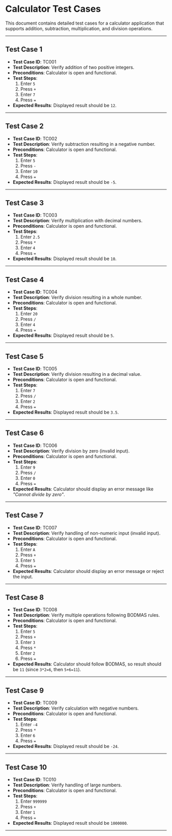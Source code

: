 # Calculator Test Cases

This document contains detailed test cases for a calculator application that supports addition, subtraction, multiplication, and division operations.

---

## Test Case 1
- **Test Case ID**: TC001
- **Test Description**: Verify addition of two positive integers.
- **Preconditions**: Calculator is open and functional.
- **Test Steps**:
  1. Enter `5`
  2. Press `+`
  3. Enter `7`
  4. Press `=`
- **Expected Results**: Displayed result should be `12`.

---

## Test Case 2
- **Test Case ID**: TC002
- **Test Description**: Verify subtraction resulting in a negative number.
- **Preconditions**: Calculator is open and functional.
- **Test Steps**:
  1. Enter `5`
  2. Press `-`
  3. Enter `10`
  4. Press `=`
- **Expected Results**: Displayed result should be `-5`.

---

## Test Case 3
- **Test Case ID**: TC003
- **Test Description**: Verify multiplication with decimal numbers.
- **Preconditions**: Calculator is open and functional.
- **Test Steps**:
  1. Enter `2.5`
  2. Press `*`
  3. Enter `4`
  4. Press `=`
- **Expected Results**: Displayed result should be `10`.

---

## Test Case 4
- **Test Case ID**: TC004
- **Test Description**: Verify division resulting in a whole number.
- **Preconditions**: Calculator is open and functional.
- **Test Steps**:
  1. Enter `20`
  2. Press `/`
  3. Enter `4`
  4. Press `=`
- **Expected Results**: Displayed result should be `5`.

---

## Test Case 5
- **Test Case ID**: TC005
- **Test Description**: Verify division resulting in a decimal value.
- **Preconditions**: Calculator is open and functional.
- **Test Steps**:
  1. Enter `7`
  2. Press `/`
  3. Enter `2`
  4. Press `=`
- **Expected Results**: Displayed result should be `3.5`.

---

## Test Case 6
- **Test Case ID**: TC006
- **Test Description**: Verify division by zero (invalid input).
- **Preconditions**: Calculator is open and functional.
- **Test Steps**:
  1. Enter `9`
  2. Press `/`
  3. Enter `0`
  4. Press `=`
- **Expected Results**: Calculator should display an error message like *"Cannot divide by zero"*.

---

## Test Case 7
- **Test Case ID**: TC007
- **Test Description**: Verify handling of non-numeric input (invalid input).
- **Preconditions**: Calculator is open and functional.
- **Test Steps**:
  1. Enter `A`
  2. Press `+`
  3. Enter `5`
  4. Press `=`
- **Expected Results**: Calculator should display an error message or reject the input.

---

## Test Case 8
- **Test Case ID**: TC008
- **Test Description**: Verify multiple operations following BODMAS rules.
- **Preconditions**: Calculator is open and functional.
- **Test Steps**:
  1. Enter `5`
  2. Press `+`
  3. Enter `3`
  4. Press `*`
  5. Enter `2`
  6. Press `=`
- **Expected Results**: Calculator should follow BODMAS, so result should be `11` (since `3*2=6`, then `5+6=11`).

---

## Test Case 9
- **Test Case ID**: TC009
- **Test Description**: Verify calculation with negative numbers.
- **Preconditions**: Calculator is open and functional.
- **Test Steps**:
  1. Enter `-4`
  2. Press `*`
  3. Enter `6`
  4. Press `=`
- **Expected Results**: Displayed result should be `-24`.

---

## Test Case 10
- **Test Case ID**: TC010
- **Test Description**: Verify handling of large numbers.
- **Preconditions**: Calculator is open and functional.
- **Test Steps**:
  1. Enter `999999`
  2. Press `+`
  3. Enter `1`
  4. Press `=`
- **Expected Results**: Displayed result should be `1000000`.

---
